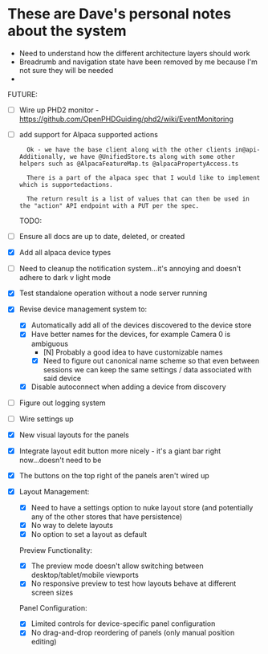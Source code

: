 # These are Dave's personal notes about the system

- Need to understand how the different architecture layers should work
- Breadrumb and navigation state have been removed by me because I'm not sure they will be needed
-

FUTURE:

- [ ] Wire up PHD2 monitor - https://github.com/OpenPHDGuiding/phd2/wiki/EventMonitoring
- [ ] add support for Alpaca supported actions

        Ok - we have the base client along with the other clients in@api- Additionally, we have @UnifiedStore.ts along with some other helpers such as @AlpacaFeatureMap.ts @alpacaPropertyAccess.ts

        There is a part of the alpaca spec that I would like to implement which is supportedactions.

        The return result is a list of values that can then be used in the "action" API endpoint with a PUT per the spec.

  TODO:

- [ ] Ensure all docs are up to date, deleted, or created
- [x] Add all alpaca device types
- [ ] Need to cleanup the notification system...it's annoying and doesn't adhere to dark v light mode
- [x] Test standalone operation without a node server running
- [x] Revise device management system to:
  - [x] Automatically add all of the devices discovered to the device store
  - [x] Have better names for the devices, for example Camera 0 is ambiguous
    - [N] Probably a good idea to have customizable names
    - [x] Need to figure out canonical name scheme so that even between sessions we can keep the same settings / data associated with said device
  - [x] Disable autoconnect when adding a device from discovery
- [ ] Figure out logging system
- [ ] Wire settings up
- [x] New visual layouts for the panels
- [x] Integrate layout edit button more nicely - it's a giant bar right now...doesn't need to be
- [x] The buttons on the top right of the panels aren't wired up

- [x] Layout Management:

  - [x] Need to have a settings option to nuke layout store (and potentially any of the other stores that have persistence)
  - [x] No way to delete layouts
  - [x] No option to set a layout as default

  Preview Functionality:

  - [x] The preview mode doesn't allow switching between desktop/tablet/mobile viewports
  - [x] No responsive preview to test how layouts behave at different screen sizes

  Panel Configuration:

  - [x] Limited controls for device-specific panel configuration
  - [x] No drag-and-drop reordering of panels (only manual position editing)
